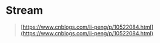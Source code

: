 # Stream

> [https://www.cnblogs.com/li-peng/p/10522084.html](https://www.cnblogs.com/li-peng/p/10522084.html)





